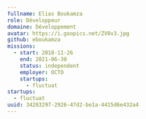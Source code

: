```yaml
---
fullname: Elias Boukamza
role: Développeur
domaine: Développement
avatar: https://i.goopics.net/ZV8v3.jpg
github: eboukamza
missions:
  - start: 2018-11-26
    end: 2021-06-30
    status: independent
    employer: OCTO
    startups:
      - fluctuat
startups:
  - fluctuat
uuid: 34283297-2926-47d2-be1a-4415d6e432a4
---
```

